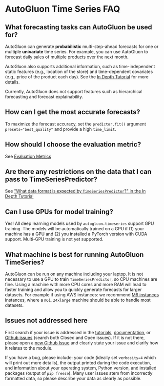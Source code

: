 # AutoGluon Time Series FAQ

## What forecasting tasks can AutoGluon be used for?
AutoGluon can generate **probabilistic** multi-step-ahead forecasts for one or multiple **univariate** time series.
For example, you can use AutoGluon to forecast daily sales of multiple products over the next month.

AutoGluon also supports additional information, such as time-independent static features (e.g., location of the store)
and time-dependent covariates (e.g., price of the product each day).
See the [In Depth Tutorial](forecasting-indepth.ipynb) for more details.

Currently, AutoGluon does not support features such as hierarchical forecasting and forecast explainability.

## How can I get the most accurate forecasts?
To maximize the forecast accuracy, set the `predictor.fit()` argument `presets="best_quality"` and provide a high `time_limit`.

## How should I choose the evaluation metric?
See [Evaluation Metrics](forecasting-metrics.md)

## Are there any restrictions on the data that I can pass to TimeSeriesPredictor?
See ["What data format is expected by `TimeSeriesPredictor`?" in the In Depth Tutorial](forecasting-indepth.ipynb)


## Can I use GPUs for model training?

Yes! All deep learning models used by `autogluon.timeseries` support GPU training.
The models will be automatically trained on a GPU if (1) your machine has a GPU and (2) you installed a PyTorch version with CUDA support.
Multi-GPU training is not yet supported.


## What machine is best for running AutoGluon TimeSeries?
AutoGluon can be run on any machine including your laptop.
It is not necessary to use a GPU to train `TimeSeriesPredictor`, so CPU machines are fine.
Using a machine with more CPU cores and more RAM will lead to faster training and allow you to quickly generate forecasts for larger datasets.
For example if using AWS instances: we recommend [M6 instances](https://aws.amazon.com/ec2/instance-types/m6i/) instances, where a `m6i.24xlarge` machine should be able to handle most datasets.


## Issues not addressed here
First search if your issue is addressed in the [tutorials](index.md),
[documentation](../../api/autogluon.timeseries.TimeSeriesPredictor.rst), or [Github issues](https://github.com/autogluon/autogluon/issues)
(search both Closed and Open issues).
If it is not there, please open a [new Github Issue](https://github.com/autogluon/autogluon/issues/new) and
clearly state your issue and clarify how it relates to the module.

If you have a bug, please include: your code (ideally set `verbosity=4` which will print out more details), the
output printed during the code execution, and information about your operating system, Python version, and
installed packages (output of `pip freeze`).
Many user issues stem from incorrectly formatted data, so please describe your data as clearly as possible.
